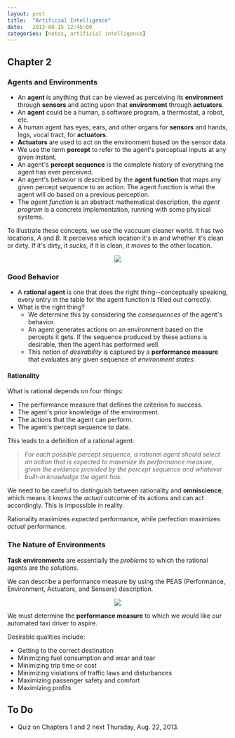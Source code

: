 ```yaml
---
layout: post
title:  "Artificial Intelligence"
date:   2013-08-15 12:45:00
categories: [notes, artificial intelligence]
---
```


## Chapter 2

### Agents and Environments

* An __agent__ is anything that can be viewed as perceiving its __environment__ through __sensors__ and acting upon that __environment__ through __actuators__.
* An __agent__ could be a human, a software program, a thermostat, a robot, etc.
* A human agent has eyes, ears, and other organs for __sensors__ and hands, legs, vocal tract, for __actuators__.
* __Actuators__ are used to act on the environment based on the sensor data.
* We use the term __percept__ to refer to the agent's perceptual inputs at any given instant.
* An agent's __percept sequence__ is the complete history of everything the agent has ever perceived.
* An agent's behavior is described by the __agent function__ that maps any given percept sequence to an action. The agent function is what the agent will do based on a previous perception.
* The _agent function_ is an abstract mathematical description, the _agent program_ is a concrete implementation, running with some physical systems.

To illustrate these concepts, we use the vaccuum cleaner world. It has two locations, _A_ and _B_. It perceives which location it's in and whether it's clean or dirty. If it's dirty, it _sucks_, if it is clean, it _moves_ to the other location.

<p align="center">
  <img src="http://caseyscarborough.github.io/class-notes/images/20130815-artificial-intelligence.png">
</p>

### Good Behavior

* A __rational agent__ is one that does the right thing--conceptually speaking, every entry in the table for the agent function is filled out correctly.
* What is the right thing?
  * We determine this by considering the _consequences_ of the agent's behavior.
  * An agent generates actions on an environment based on the percepts it gets. If the sequence produced by these actions is desirable, then the agent has performed well.
  * This notion of _desirability_ is captured by a __performance measure__ that evaluates any given sequence of _environment states_.

#### Rationality

What is rational depends on four things: 
* The performance measure that defines the criterion fo success.
* The agent's prior knowledge of the environment.
* The actions that the agent can perform.
* The agent's percept sequence to date.

This leads to a definition of a rational agent:
> _For each possible percept sequence, a rational agent should select an action that is expected to maximize its performance measure, given the evidence provided by the percept sequence and whatever built-in knowledge the agent has._

We need to be careful to distinguish between rationality and __omniscience__, which means it knows the _actual_ outcome of its actions and can act accordingly. This is impossible in reality.

Rationality maximizes _expected_ performance, while perfection maximizes _actual_ performance.

### The Nature of Environments

__Task environments__ are essentially the _problems_ to which the rational agents are the _solutions_.

We can describe a performance measure by using the PEAS (Performance, Environment, Actuators, and Sensors) description.

<p align="center">
  <img src="http://caseyscarborough.github.io/class-notes/images/20130815-artificial-intelligence-2.png">
</p>

We must determine the __performance measure__ to which we would like our automated taxi driver to aspire.

Desirable qualities include:
* Getting to the correct destination
* Minimizing fuel consumption and wear and tear
* Minimizing trip time or cost
* Minimizing violations of traffic laws and disturbances
* Maximizing passenger safety and comfort
* Maximizing profits

## To Do

* Quiz on Chapters 1 and 2 next Thursday, Aug. 22, 2013.
